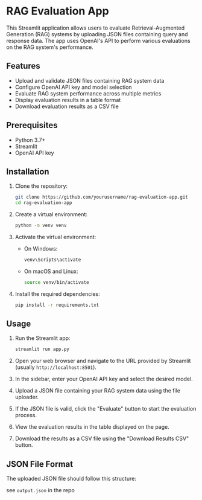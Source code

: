 # RAG Evaluation App

This Streamlit application allows users to evaluate Retrieval-Augmented Generation (RAG) systems by uploading JSON files containing query and response data. The app uses OpenAI's API to perform various evaluations on the RAG system's performance.

## Features

- Upload and validate JSON files containing RAG system data
- Configure OpenAI API key and model selection
- Evaluate RAG system performance across multiple metrics
- Display evaluation results in a table format
- Download evaluation results as a CSV file

## Prerequisites

- Python 3.7+
- Streamlit
- OpenAI API key

## Installation

1. Clone the repository:

   ```bash
   git clone https://github.com/yourusername/rag-evaluation-app.git
   cd rag-evaluation-app
   ```

2. Create a virtual environment:

   ```bash
   python -m venv venv
   ```

3. Activate the virtual environment:
   - On Windows:

     ```bash
     venv\Scripts\activate
     ```

   - On macOS and Linux:

     ```bash
     source venv/bin/activate
     ```

4. Install the required dependencies:

   ```bash
   pip install -r requirements.txt
   ```

## Usage

1. Run the Streamlit app:

   ```bash
   streamlit run app.py
   ```

2. Open your web browser and navigate to the URL provided by Streamlit (usually `http://localhost:8501`).

3. In the sidebar, enter your OpenAI API key and select the desired model.

4. Upload a JSON file containing your RAG system data using the file uploader.

5. If the JSON file is valid, click the "Evaluate" button to start the evaluation process.

6. View the evaluation results in the table displayed on the page.

7. Download the results as a CSV file using the "Download Results CSV" button.

## JSON File Format

The uploaded JSON file should follow this structure:

see `output.json` in the repo
